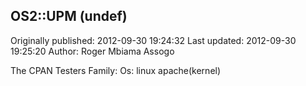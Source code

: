 ## OS2::UPM (undef) 
Originally published: 2012-09-30 19:24:32 
Last updated: 2012-09-30 19:25:20 
Author: Roger Mbiama Assogo 
 
The CPAN Testers Family: Os: linux apache(kernel)